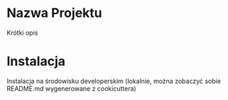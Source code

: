 # Nazwa Projektu
  Krótki opis

# Instalacja
  Instalacja na środowisku developerskim (lokalnie, można zobaczyć sobie README.md wygenerowane z cookicuttera)
